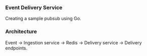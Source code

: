 ### Event Delivery Service
Creating a sample pubsub using Go.

### Architecture
Event -> Ingestion service -> Redis -> Delivery service -> Delivery endpoints.